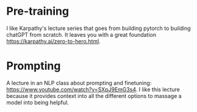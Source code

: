 # Pre-training

I like Karpathy's lecture series that goes from building pytorch to building chatGPT from scratch. It leaves you with a great foundation https://karpathy.ai/zero-to-hero.html.

# Prompting

A lecture in an NLP class about prompting and finetuning: https://www.youtube.com/watch?v=SXpJ9EmG3s4. I like this lecture because it provides context into all the different options to massage a model into being helpful.
